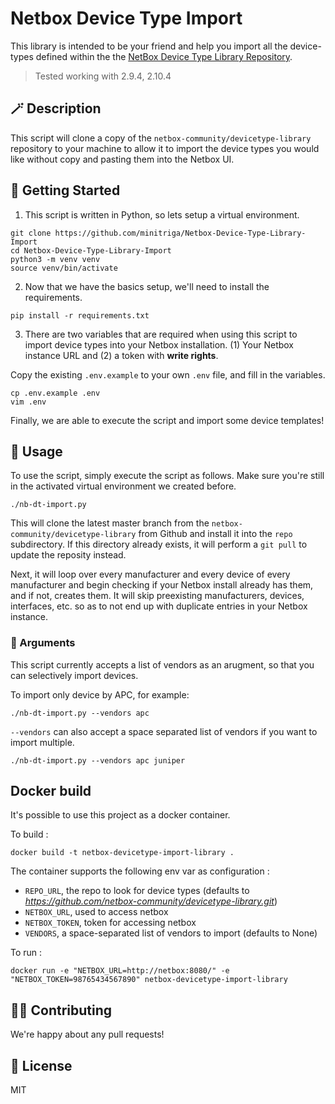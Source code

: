 # Netbox Device Type Import

This library is intended to be your friend and help you import all the device-types defined within the the [NetBox Device Type Library Repository](https://github.com/netbox-community/devicetype-library).

> Tested working with 2.9.4, 2.10.4

## 🪄 Description

This script will clone a copy of the `netbox-community/devicetype-library` repository to your machine to allow it to import the device types you would like without copy and pasting them into the Netbox UI.

## 🚀 Getting Started

1. This script is written in Python, so lets setup a virtual environment.

```
git clone https://github.com/minitriga/Netbox-Device-Type-Library-Import 
cd Netbox-Device-Type-Library-Import
python3 -m venv venv
source venv/bin/activate
```

2. Now that we have the basics setup, we'll need to install the requirements.

```
pip install -r requirements.txt
```

3. There are two variables that are required when using this script to import device types into your Netbox installation. (1) Your Netbox instance URL and (2) a token with **write rights**.

Copy the existing `.env.example` to your own `.env` file, and fill in the variables.

```
cp .env.example .env
vim .env
```

Finally, we are able to execute the script and import some device templates!

## 🔌 Usage

To use the script, simply execute the script as follows. Make sure you're still in the activated virtual environment we created before.

```
./nb-dt-import.py
```

This will clone the latest master branch from the `netbox-community/devicetype-library` from Github and install it into the `repo` subdirectory. If this directory already exists, it will perform a `git pull` to update the reposity instead.

Next, it will loop over every manufacturer and every device of every manufacturer and begin checking if your Netbox install already has them, and if not, creates them. It will skip preexisting manufacturers, devices, interfaces, etc. so as to not end up with duplicate entries in your Netbox instance.

### 🧰 Arguments

This script currently accepts a list of vendors as an arugment, so that you can selectively import devices.

To import only device by APC, for example:

```
./nb-dt-import.py --vendors apc
```

`--vendors` can also accept a space separated list of vendors if you want to import multiple. 

```
./nb-dt-import.py --vendors apc juniper
```

## Docker build

It's possible to use this project as a docker container. 

To build : 

```
docker build -t netbox-devicetype-import-library .
```

The container supports the following env var as configuration : 

- `REPO_URL`, the repo to look for device types (defaults to _https://github.com/netbox-community/devicetype-library.git_)
- `NETBOX_URL`, used to access netbox
- `NETBOX_TOKEN`, token for accessing netbox
- `VENDORS`, a space-separated list of vendors to import (defaults to None)

To run : 

```
docker run -e "NETBOX_URL=http://netbox:8080/" -e "NETBOX_TOKEN=98765434567890" netbox-devicetype-import-library
```

## 🧑‍💻 Contributing

We're happy about any pull requests!

## 📜 License

MIT
